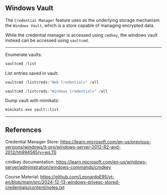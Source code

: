 ## Windows Vault

The `Credential Manager` feature uses as the underlying storage mechanism the `Windows Vault`, which is a store capable of managing encrypted data.

While the credential manager is accessed using `cmdkey`, the windows vault instead can be accessed using `vaultcmd`.

---

Enumerate vaults:
```powershell
vaultcmd /list
```

List entries saved in vault:
```powershell
vaultcmd /listcreds:"Web Credentials" /all
```

```powershell
vaultcmd /listcreds:"Windows Credentials" /all
```

Dump vault with mimikatz:
```cmd
mimikatz.exe vault::list
```

---
## References

Credential Manager Store: https://learn.microsoft.com/en-us/previous-versions/windows/it-pro/windows-server-2012-R2-and-2012/hh994565(v=ws.11)

cmdkey documentation: https://learn.microsoft.com/en-us/windows-server/administration/windows-commands/cmdkey

Course Material: https://github.com/LeonardoE95/yt-en/blob/main/src/2024-12-13-windows-privesc-stored-credentials/content/notes.txt

